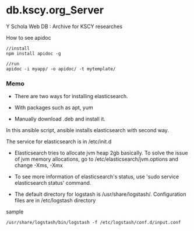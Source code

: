 # db.kscy.org_Server
Y Schola Web DB : Archive for KSCY researches

How to see apidoc
~~~
//install
npm install apidoc -g

//run
apidoc -i myapp/ -o apidoc/ -t mytemplate/
~~~

### Memo

- There are two ways for installing elasticsearch. 
 * With packages such as apt, yum
 
 * Manually download .deb and install it.
 
 In this ansible script, ansible installs elasticsearch with second way.
 
 The service for elasticsearch is in /etc/init.d
 
 

- Elasticsearch tries to allocate jvm heap 2gb basically.
To solve the issue of jvm memory allocations, go to /etc/elasticsearch/jvm.options and change -Xms, -Xmx
 * To see more information of elasticsearch's status, use 'sudo service elasticsearch status' command.

- The default directory for logstash is /usr/share/logstash/. Configuration files are in /etc/logstash directory
 
 sample
 ~~~
 /usr/share/logstash/bin/logstash -f /etc/logstash/conf.d/input.conf
 ~~~
